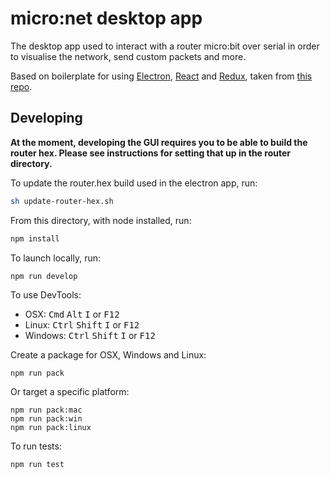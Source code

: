 # micro:net desktop app

The desktop app used to interact with a router micro:bit over serial in order to visualise the network, send custom packets and more.

Based on boilerplate for using [Electron](http://electron.atom.io/), [React](https://facebook.github.io/react/) and [Redux](http://redux.js.org/), taken from [this repo](https://raw.githubusercontent.com/jschr/electron-react-redux-boilerplate/master/README.md).

## Developing 

**At the moment, developing the GUI requires you to be able to build the router hex.
Please see instructions for setting that up in the router directory.**

To update the router.hex build used in the electron app, run:
```bash
sh update-router-hex.sh
```

From this directory, with node installed, run:
```bash
npm install
```

To launch locally, run:
```bash
npm run develop
```

To use DevTools:

* OSX: <kbd>Cmd</kbd> <kbd>Alt</kbd> <kbd>I</kbd> or <kbd>F12</kbd>
* Linux: <kbd>Ctrl</kbd> <kbd>Shift</kbd> <kbd>I</kbd> or <kbd>F12</kbd>
* Windows: <kbd>Ctrl</kbd> <kbd>Shift</kbd> <kbd>I</kbd> or <kbd>F12</kbd>

Create a package for OSX, Windows and Linux:
```
npm run pack
```

Or target a specific platform:
```
npm run pack:mac
npm run pack:win
npm run pack:linux
```

To run tests:
```
npm run test
```
